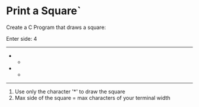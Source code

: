 # Print a Square`

Create a C Program that draws a square:

Enter side: 4

****
*  *
*  *
****

1. Use only the character '*' to draw the square
2. Max side of the square = max characters of your terminal width
